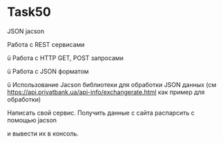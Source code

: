 # Task50
JSON jacson

 Работа с REST сервисами

ü  Работа с HTTP GET, POST запросами

ü  Работа с JSON форматом

ü  Использование Jacson библиотеки для обработки JSON данных (см https://api.privatbank.ua/api-info/exchangerate.html как пример для обработки)

Написать свой сервис. Получить данные с сайта распарсить с помощью jacson

и вывести их в консоль.
